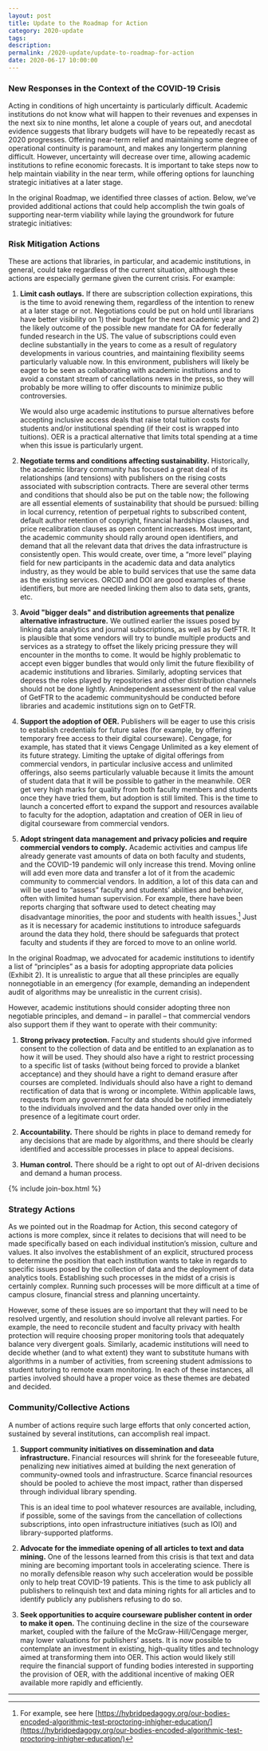 ```yaml
---
layout: post
title: Update to the Roadmap for Action
category: 2020-update
tags:
description:
permalink: /2020-update/update-to-roadmap-for-action
date: 2020-06-17 10:00:00
---
```


### New Responses in the Context of the COVID-19 Crisis

Acting in conditions of high uncertainty is particularly difficult. Academic institutions do not know what will happen to their revenues and expenses in the next six to nine months, let alone a couple of years out, and anecdotal evidence suggests that library budgets will have to be repeatedly recast as 2020 progresses. Offering near-term relief and maintaining some degree of operational continuity is paramount, and makes any longerterm planning difficult. However, uncertainty will decrease over time, allowing academic institutions to refine economic forecasts. It is important to take steps now to help maintain viability in the near term, while offering options for launching strategic initiatives at a later stage. 

In the original Roadmap, we identified three classes of action. Below, we’ve provided additional actions that could help accomplish the twin goals of supporting near-term viability while laying the groundwork for future strategic initiatives:

### Risk Mitigation Actions

These are actions that libraries, in particular, and academic institutions, in general, could take regardless of the current situation, although these actions are especially germane given the current crisis. For example:

1. **Limit cash outlays.** If there are subscription collection expirations, this is the time to avoid renewing them, regardless of the intention to renew at a later stage or not. Negotiations could be put on hold until librarians have better visibility on 1) their budget for the next academic year and 2) the likely outcome of the possible new mandate for OA for federally funded research in the US. The value of subscriptions could even decline substantially in the years to come as a result of regulatory developments in various countries, and maintaining flexibility seems particularly valuable now. In this environment, publishers will likely be eager to be seen as collaborating with academic institutions and to avoid a constant stream of cancellations news in the press, so they will probably be more willing to offer discounts to minimize public controversies.  

   We would also urge academic institutions to pursue alternatives before accepting inclusive access deals that raise total tuition costs for students and/or institutional spending (if their cost is wrapped into tuitions). OER is a practical alternative that limits total spending at a time when this issue is particularly urgent.
   
2. **Negotiate terms and conditions affecting sustainability.** Historically, the academic library community has focused a great deal of its relationships (and tensions) with publishers on the rising costs associated with subscription contracts. There are several other terms and conditions that should also be put on the table now; the following are all essential elements of sustainability that should be pursued: billing in local currency, retention of perpetual rights to subscribed content, default author retention of copyright, financial hardships clauses, and price recalibration clauses as open content increases. Most important, the academic community should rally around open identifiers, and demand that all the relevant data that drives the data infrastructure is consistently open. This would create, over time, a “more level” playing field for new participants in the academic data and data analytics industry, as they would be able to build services that use the same data as the existing services. ORCID and DOI are good examples of these identifiers, but more are needed linking them also to data sets, grants, etc.

3.  **Avoid "bigger deals" and distribution agreements that penalize alternative
infrastructure.** We outlined earlier the issues posed by linking data analytics and journal subscriptions, as well as by GetFTR. It is plausible that some vendors will try to bundle multiple products and services as a strategy to offset the likely pricing pressure they will encounter in the months to come. It would be highly problematic to accept even bigger bundles that would only limit the future flexibility of academic institutions and libraries. Similarly, adopting services that depress the roles played by repositories and other distribution channels should not be done lightly. Anindependent assessment of the real value of GetFTR to the academic communityshould be conducted before libraries and academic institutions sign on to GetFTR.

4. **Support the adoption of OER.** Publishers will be eager to use this crisis to establish credentials for future sales (for example, by offering temporary free access to their digital courseware). Cengage, for example, has stated that it views Cengage Unlimited as a key element of its future strategy. Limiting the uptake of digital offerings from commercial vendors, in particular inclusive access and unlimited offerings, also seems particularly valuable because it limits the amount of student data that it will be possible to gather in the meanwhile. OER get very high marks for quality from both faculty members and students once they have tried them, but adoption is still limited. This is the time to launch a concerted effort to expand the support and resources available to faculty for the adoption, adaptation and creation of OER in lieu of digital courseware from commercial vendors.

5. **Adopt stringent data management and privacy policies and require commercial vendors to comply.** Academic activities and campus life already generate vast amounts of data on both faculty and students, and the COVID-19 pandemic will only increase this trend. Moving online will add even more data and transfer a lot of it from the academic community to commercial vendors. In addition, a lot of this data can and will be used to “assess” faculty and students’ abilities and behavior, often with limited human supervision. For example, there have been reports charging that software used to detect cheating may disadvantage minorities, the poor and students with health issues.[^12] Just as it is necessary for academic institutions to introduce safeguards around the data they hold, there should be safeguards that protect faculty and students if they are forced to move to an online world.

In the original Roadmap, we advocated for academic institutions to identify a list of “principles” as a basis for adopting appropriate data policies (Exhibit 2). It is unrealistic to argue that all these principles are equally nonnegotiable in an emergency (for example, demanding an independent audit of algorithms may be unrealistic in the current crisis).

However, academic institutions should consider adopting three non negotiable principles, and demand – in parallel – that commercial vendors also support them if they want to operate with their community:

1. **Strong privacy protection.** Faculty and students should give informed consent to the collection of data and be entitled to an explanation as to how it will be used. They should also have a right to restrict processing to a specific list of tasks (without being forced to provide a blanket acceptance) and they should have a right to demand erasure after courses are completed. Individuals should also have a right to demand rectification of data that is wrong or incomplete. Within applicable laws, requests from any government for data should be notified immediately to the individuals involved and the data handed over only in the presence of a legitimate court order.

2. **Accountability.** There should be rights in place to demand remedy for any decisions that are made by algorithms, and there should be clearly identified and accessible processes in place to appeal decisions. 

3. **Human control.** There should be a right to opt out of AI-driven decisions and demand a human process.

{% include join-box.html %}

### Strategy Actions

As we pointed out in the Roadmap for Action, this second category of actions is more complex, since it relates to decisions that will need to be made specifically based on each individual institution’s mission, culture and values. It also involves the establishment of an explicit, structured process to determine the position that each institution wants to take in regards to specific issues posed by the collection of data and the deployment of data analytics tools. Establishing such processes in the midst of a crisis is certainly complex. Running such processes will be more difficult at a time of campus closure, financial stress and planning uncertainty.

However, some of these issues are so important that they will need to be resolved urgently, and resolution should involve all relevant parties. For example, the need to reconcile student and faculty privacy with health protection will require choosing proper monitoring tools that adequately balance very divergent goals. Similarly, academic institutions will need to decide whether (and to what extent) they want to substitute humans with algorithms in a number of activities, from screening student admissions to student tutoring to remote exam monitoring. In each of these instances, all parties involved should have a proper voice as these themes are debated and decided.

### Community/Collective Actions

A number of actions require such large efforts that only concerted action, sustained by several institutions, can accomplish real impact.

1. **Support community initiatives on dissemination and data infrastructure.** Financial resources will shrink for the foreseeable future, penalizing new initiatives aimed at building the next generation of community-owned tools and infrastructure. Scarce financial resources should be pooled to achieve the most impact, rather than dispersed through individual library spending.  

   This is an ideal time to pool whatever resources are available, including, if possible, some of the savings from the cancellation of collections subscriptions, into open infrastructure initiatives (such as IOI) and library-supported platforms.
   
2. **Advocate for the immediate opening of all articles to text and data mining.** One of the lessons learned from this crisis is that text and data mining are becoming important tools in accelerating science. There is no morally defensible reason why such acceleration would be possible only to help treat COVID-19 patients. This is the time to ask publicly all publishers to relinquish text and data mining rights for all articles and to identify publicly any publishers refusing to do so.

3. **Seek opportunities to acquire courseware publisher content in order to make it
open.** The continuing decline in the size of the courseware market, coupled with the failure of the McGraw-Hill/Cengage merger, may lower valuations for publishers’ assets. It is now possible to contemplate an investment in existing, high-quality titles and technology aimed at transforming them into OER. This action would likely still require the financial support of funding bodies interested in supporting the provision of OER, with the additional incentive of making OER available more rapidly and efficiently.



***

[^12]:  For example, see here [https://hybridpedagogy.org/our-bodies-encoded-algorithmic-test-proctoring-inhigher-education/](https://hybridpedagogy.org/our-bodies-encoded-algorithmic-test-proctoring-inhigher-education/)

